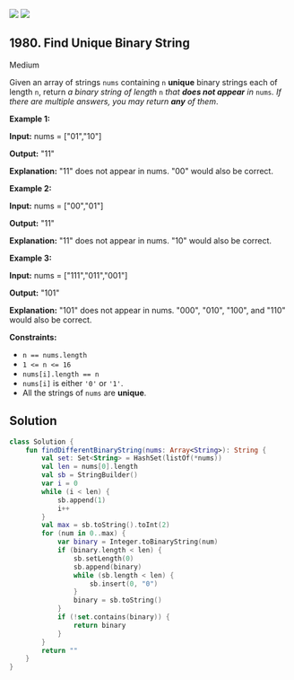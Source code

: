 [![](https://img.shields.io/github/stars/javadev/LeetCode-in-Kotlin?label=Stars&style=flat-square)](https://github.com/javadev/LeetCode-in-Kotlin)
[![](https://img.shields.io/github/forks/javadev/LeetCode-in-Kotlin?label=Fork%20me%20on%20GitHub%20&style=flat-square)](https://github.com/javadev/LeetCode-in-Kotlin/fork)

## 1980\. Find Unique Binary String

Medium

Given an array of strings `nums` containing `n` **unique** binary strings each of length `n`, return _a binary string of length_ `n` _that **does not appear** in_ `nums`_. If there are multiple answers, you may return **any** of them_.

**Example 1:**

**Input:** nums = ["01","10"]

**Output:** "11"

**Explanation:** "11" does not appear in nums. "00" would also be correct.

**Example 2:**

**Input:** nums = ["00","01"]

**Output:** "11"

**Explanation:** "11" does not appear in nums. "10" would also be correct.

**Example 3:**

**Input:** nums = ["111","011","001"]

**Output:** "101"

**Explanation:** "101" does not appear in nums. "000", "010", "100", and "110" would also be correct.

**Constraints:**

*   `n == nums.length`
*   `1 <= n <= 16`
*   `nums[i].length == n`
*   `nums[i]` is either `'0'` or `'1'`.
*   All the strings of `nums` are **unique**.

## Solution

```kotlin
class Solution {
    fun findDifferentBinaryString(nums: Array<String>): String {
        val set: Set<String> = HashSet(listOf(*nums))
        val len = nums[0].length
        val sb = StringBuilder()
        var i = 0
        while (i < len) {
            sb.append(1)
            i++
        }
        val max = sb.toString().toInt(2)
        for (num in 0..max) {
            var binary = Integer.toBinaryString(num)
            if (binary.length < len) {
                sb.setLength(0)
                sb.append(binary)
                while (sb.length < len) {
                    sb.insert(0, "0")
                }
                binary = sb.toString()
            }
            if (!set.contains(binary)) {
                return binary
            }
        }
        return ""
    }
}
```
